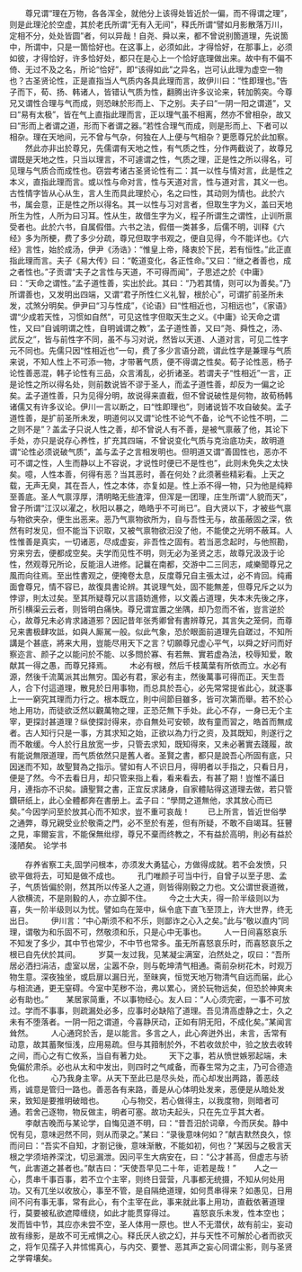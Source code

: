 <!-- { "loadSidebar": true } -->
　　尊兄谓“理在万物，各各浑全，就他分上该得处皆近於一偏，而不得谓之理”，则是此理沦於空虚，其於老氏所谓“无有入无间”，释氏所谓“譬如月影散落万川，定相不分，处处皆圆”者，何以异哉！自尧、舜以来，都不曾说别箇道理，先说箇中，所谓中，只是一箇恰好也。在这事上，必须如此，才得恰好，在那事上，必须如彼，才得恰好，许多恰好处，都只在是心上一个恰好底理做出来。故中有不偏不倚、无过不及之名，所论“恰好”，即“该得如此”之异名，岂可认此理为虚空一物也？古圣贤论性，正是直指当人气质内各具此理而言，故伊川曰：“性即理也。”告子而下，荀、扬、韩诸人，皆错认气质为性，翻腾出许多议论来，转加鹘突。今尊兄又谓性合理与气而成，则恐昧於形而上、下之别。夫子曰“一阴一阳之谓道”，又曰“易有太极”，皆在气上直指此理而言，正以理气虽不相离，然亦不曾相杂，故又曰“形而上者谓之道，形而下者谓之器。”若性合理气而成，则是形而上、下者可以相杂。理在天地间，元不曾与气杂，何独在人上便与气相杂？更愿尊兄於此加察。
　　然此亦非出於尊兄，先儒谓有天地之性，有气质之性，分作两截说了，故尊兄谓既是天地之性，只当以理言，不可遽谓之性，气质之理，正是性之所以得名，可见理与气质合而成性也。窃尝考诸古圣贤论性有二：其一以性与情对言，此是性之本义，直指此理而言。或以性与命对言，性与天道对言，性与道对言，其义一也。古性情字皆从心从生，言人生而具此理於心，名之曰性，其动则为情也。此於六书，属会意，正是性之所以得名。其一以性与习对言者，但取生字为义，盖曰天地所生为性，人所为曰习耳。性从生，故借生字为义，程子所谓生之谓性，止训所禀受者也。此於六书，自属假借。六书之法，假借一类甚多，后儒不明，训释《六经》多为所梗，费了多少分疏，尊兄但取字书观之，便自见得，今不能详也。《六经》言性，始於成汤，伊尹《汤诰》：“惟皇上帝，降衷於下民，若有恒性。”此正直指此理而言。夫子《易大传》曰：“乾道变化，各正性命。”又曰：“继之者善也，成之者性也。”子贡谓“夫子之言性与天道，不可得而闻”，子思述之於《中庸》曰：“天命之谓性。”孟子道性善，实出於此。其曰：“乃若其情，则可以为善矣。”乃所谓善也，又发明出四端，又谓“君子所性仁义礼智，根於心”，可谓扩前圣所未发，忒煞分明矣。伊尹曰“习与性成”，《论语》曰“性相近也，习相远也”，《家语》谓“少成若天性，习惯如自然”，可见这性字但取天生之义。《中庸》论天命之谓性，又曰“自诚明谓之性，自明诚谓之教”，孟子道性善，又曰“尧、舜性之，汤、武反之”，皆与前性字不同，虽不与习对说，然皆以天道、人道对言，可见二性字元不同也。先儒只因“性相近也”一句，费了多少言语分疏，谓此性字是兼理与气质来说，不知人性上不可添一物，才带著气质，便不得谓之性矣。荀子论性恶，杨子论性善恶混，韩子论性有三品，众言淆乱，必折诸圣。若谓夫子“性相近”一言，正是论性之所以得名处，则前数说皆不谬于圣人，而孟子道性善，却反为一偏之论矣。孟子道性善，只为见得分明，故说得来直截，但不曾说破性是何物，故荀杨韩诸儒又有许多议论。伊川一言以断之，曰“性即理也”，则诸说皆不攻自破矣。孟子道性善，是扩前圣所未发，明道何以又谓“论性不论气不备，论气不论性不明，二之则不是”？盖孟子只说人性之善，却不曾说人有不善，是被气禀蔽了他，其论下手处，亦只是说存心养性，扩充其四端，不曾说变化气质与克治底功夫，故明道谓“论性必须说破气质”，盖与孟子之言相发明也。但明道又谓“善固性也，恶亦不可不谓之性，人生而静以上不容说，才说性时便已不是性也”，此则未免失之太快矣。噫，人性本善，何得有恶？当其恶时，善在何处？此须著些精彩看。上天之载，无声无臭，其在吾人，性之本体，亦复如是。性上添不得一物，只为他是纯粹至善底。圣人气禀淳厚，清明略无些渣滓，但浑是一团理，庄生所谓“人貌而天”，曾子所谓“江汉以濯之，秋阳以暴之，皓皓乎不可尚已”。自大贤以下，才被些气禀与物欲夹杂，便生出恶来。恶乃气禀物欲所为，自与吾性无与，故虽蔽固之深，依然有时发见，但不能当下识取，又被气禀物欲汩没了他，不能使之光明不蔽耳。人性惟善是真实，一切诸恶，尽成虚妄，非吾性之固有。若当恶念起时，与他照勘，穷来穷去，便都成空矣。夫学而见性不明，则无必为圣贤之志，故尊兄汲汲于论性，然观尊兄所论，反能沮人进修。記曩在南都，交游中二三同志，咸樂聞尊兄之風而向往焉。至出性書观之，便掩卷太息，反度尊兄自主張太过，必不肯回。纯甫面會尊兄，情不容已，故復具書论辨。其说理气处，固不能無差，但尊兄斥之以为悖谬，則太过矣。至其所疑尊兄以言語妨進修，以文義占道理，失本末先後之序，所引横渠云云者，则皆明白痛快。尊兄谓宜置之坐隅，却乃忽而不省，豈言逆於心，故尊兄未必肯求諸道邪？因記昔年张秀卿曾有書辨尊兄，其言失之笼侗，而尊兄来書极肆攻詆，如與人厮駡一般。似此气象，恐於眼面前道理先自蹉过，不知所講是个甚底，將来大用，豈能尽用天下之言？切願尊兄虚心平气，以舜之好问而好察迩言、颜子之以能问於不能、以多問於寡、有若無、實若虚為法，校辱知爱，敢献其一得之愚，而尊兄择焉。
　　木必有根，然后千枝萬葉有所依而立。水必有源，然後千流萬派其出無穷。国必有君，家必有主，然後萬事可得而正。天生吾人，合下付這道理，散見於日用事物，而总具於吾心，必先常常提省此心，就逐事上一一窮究其理而力行之。根本既立，則中间節目雖多，皆可次第而舉。若不於心地上用功，而徒欲泛然以觀萬物之理，正恐茫無下手处。此心不存，一身已无个主宰，更探討甚道理？纵使探討得来，亦自無处可安顿，故有童而習之，皓首而無成者。古人知行只是一事，方其求知之始，正欲以為力行之资，及其既知，則遂行之而不敢缓。今人於行且放宽一步，只管去求知，既知得來，又未必著實去踐履，故有能说無限道理，而气质依然只是舊人者。圣賢之書，都只是說吾心所固有底，只因迷而不知，故聖賢為之指示。譬如有人不识日月，得明者以手指之，只看日月，便是了然。今不去看日月，却只管来指上看，看来看去，有甚了期！豈惟不議日月，連指亦不识矣。讀聖賢之書，正宜反求諸身，自家體貼得这道理去做，若只管鑽研纸上，此心全體都奔在書册上。孟子曰：“學問之道無他，求其放心而已矣。”今因学问至於放其心而不知求，豈不重可哀哉！
　　已上所言，皆近世俗學之通弊，尊兄親受业於敬斋之門，必不至於有差，但有所疑，不敢不自竭耳。狂瞽之見，率爾妄言，不能保無纰缪，尊兄不棄而终教之，不有益於高明，則必有益於淺陋矣。
论学书

　　存养省察工夫,固学问根本，亦须发大勇猛心，方做得成就。若不会发愤，只欲平做将去，可知是做不成也。
　　孔门唯颜子可当中行，自曾子以至子思、孟子，气质皆偏於刚，然其所以传圣人之道，则皆得刚毅之力也。文公谓世衰道微，人欲横流，不是刚毅的人，亦立脚不住。
　　今之士大夫，得一阶半级则以为喜，失一阶半级则以为忧。譬如鸟在笼中，纵令底下直飞至顶上，许大世界，终无出日。
　　伊川言：“中心斯须不和不乐，则鄙诈之心入之矣。”此与“敬以直内”同理，谓敬为和乐固不可，然敬须和乐，只是心中无事也。
　　人一日间喜怒哀乐不知发了多少，其中节也常少，不中节也常多。虽无所喜怒哀乐时，而喜怒哀乐之根已自先伏於其间。
　　岁莫一友过我，见某凝尘满室，泊然处之，叹曰：“吾所居必洒扫涓洁，虚室以居，尘嚣不杂，则与乾坤清气相通。斋前杂树花木，时观万物生意。深夜独坐，或启扉以漏日光，至昧爽，恒觉天地万物清气自远而届，此心与相流通，更无窒碍。今室中芜秽不治，弗以累心，贤於玩物远矣，但恐於神爽未必有助也。”
　　某居家简重，不以事物经心。友人曰：“人心须完密，一事不可放过。学而不事事，则疏漏处必多，应事时必缺陷了道理。吾见清高虚静之士，久之未有不堕落者。一阴一阳之谓道，今喜静厌动，正如有阴无阳，不成化矣。”某闻言耸然。
　　人心通窍於舌，是以能言。多言之人，此心奔迸外出，未言，舌常有动意，故其蓄聚恒浅，应用易疏。但与其箝制於外，不若收敛於中，验之放去收转之间，而心之有亡攸系，当自有著力处。
　　天下之事，若从愤世嫉邪起端，未免偏於肃杀。必也从太和中发出，则四时之气咸备，而春生常为之主，乃可合德造化也。
　　心乃我身主宰。从天下至此已是尽头处，而心却发出两路，善恶歧焉，诚意是管归一路也。善恶各有来路，善是从心体明处发来，恶便是从暗处发来，致知是要推明破暗也。
　　心与物交，若心做得主，以我度物，则暗者可通。若舍己逐物，物反做主，明者可塞。故功夫起头，只在先立乎其大者。
　　李献吉晚而与某论学，自悔见道不明，曰：“昔吾汨於词章，今而厌矣。静中怳有见，意味迥然不同，则从而录之。”某曰：“录後意味何如？”献吉默然良久，惊而问曰：“吾实不自知，才劄记後，意味渐散，不能如初，何也？”某因与之极言天根之学须培养深沈，切忌漏泄。因问平生大病安在，曰：“公才甚高，但虚志与骄气，此害道之甚者也。”献吉曰：“天使吾早见二十年，讵若是哉！”
　　人之一心，贯串千事百事，若不立个主宰，则终日营营，凡事都无统摄，不知从何处用功。又有兀坐以收放心，事至不管，是自隔绝道理，如何贯串得来？如愚见，日用间不问有事无事，常有此心，有个主宰在此，事来就此事上用功，直截依著道理行，莫要被私欲遮障缠绕，如此才能贯穿得过。
　　喜怒哀乐未发，性本空也；发而皆中节，其应亦未尝不空，圣人体用一原也。世人不无潜伏，故有前尘，妄动故有缘影，是故不可无戒惧之心。释氏厌人欲之幻，并与天性不可解於心者而欲灭之，将乍见孺子入井怵惕真心，与内交、要誉、恶其声之妄心同谓尘影，则与圣贤之学霄壤矣。
